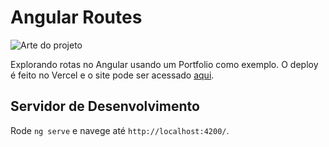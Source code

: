 # Angular Routes

![Arte do projeto](https://i.ibb.co/K7GGGQY/angular-routes.png)

Explorando rotas no Angular usando um Portfolio como exemplo. O deploy é feito no Vercel e o site pode ser acessado [aqui](https://angular-routes.vercel.app/portfolio).


## Servidor de Desenvolvimento

Rode `ng serve` e navege até `http://localhost:4200/`.
